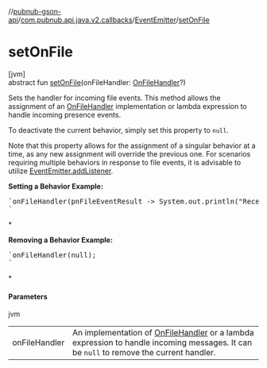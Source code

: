 //[pubnub-gson-api](../../../index.md)/[com.pubnub.api.java.v2.callbacks](../index.md)/[EventEmitter](index.md)/[setOnFile](set-on-file.md)

# setOnFile

[jvm]\
abstract fun [setOnFile](set-on-file.md)(onFileHandler: [OnFileHandler](../../com.pubnub.api.java.v2.callbacks.handlers/-on-file-handler/index.md)?)

Sets the handler for incoming file events. This method allows the assignment of an [OnFileHandler](../../com.pubnub.api.java.v2.callbacks.handlers/-on-file-handler/index.md) implementation or lambda expression to handle incoming presence events.

To deactivate the current behavior, simply set this property to `null`.

Note that this property allows for the assignment of a singular behavior at a time, as any new assignment will override the previous one. For scenarios requiring multiple behaviors in response to file events, it is advisable to utilize [EventEmitter.addListener](add-listener.md).

**Setting a Behavior Example:**

<pre>`onFileHandler(pnFileEventResult -> System.out.println("Received: " +  pnFileEventResult.getMessage()));
`</pre> *

**Removing a Behavior Example:**

<pre>`onFileHandler(null);
`</pre> *

#### Parameters

jvm

| | |
|---|---|
| onFileHandler | An implementation of [OnFileHandler](../../com.pubnub.api.java.v2.callbacks.handlers/-on-file-handler/index.md) or a lambda expression to handle incoming messages. It can be `null` to remove the current handler. |
